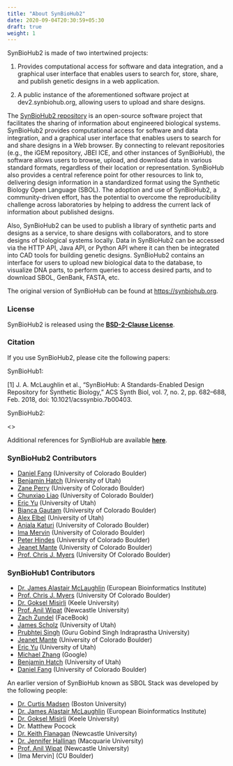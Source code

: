 ```yaml
---
title: "About SynBioHub2"
date: 2020-09-04T20:30:59+05:30
draft: true
weight: 1
---
```


SynBioHub2 is made of two intertwined projects:

1. Provides computational access for software and data integration, and a graphical user interface that enables users to search for, store, share, and publish genetic designs in a web application.

2. A public instance of the aforementioned software project at dev2.synbiohub.org, allowing users to upload and share designs.

The [SynBioHub2 repository](https://dev2.synbiohub.org) is an open-source software project that facilitates the sharing of information about engineered biological systems. SynBioHub2 provides computational access for software and data integration, and a graphical user interface that enables users to search for and share designs in a Web browser. By connecting to relevant repositories (e.g., the iGEM repository, JBEI ICE, and other instances of SynBioHub), the software allows users to browse, upload, and download data in various standard formats, regardless of their location or representation. SynBioHub also provides a central reference point for other resources to link to, delivering design information in a standardized format using the Synthetic Biology Open Language (SBOL). The adoption and use of SynBioHub2, a community-driven effort, has the potential to overcome the reproducibility challenge across laboratories by helping to address the current lack of information about published designs.

Also, SynBioHub2 can be used to publish a library of synthetic parts and designs as a service, to share designs with collaborators, and to store designs of biological systems locally. Data in SynBioHub2 can be accessed via the HTTP API, Java API, or Python API where it can then be integrated into CAD tools for building genetic designs. SynBioHub2 contains an interface for users to upload new biological data to the database, to visualize DNA parts, to perform queries to access desired parts, and to download SBOL, GenBank, FASTA, etc.

The original version of SynBioHub can be found at https://synbiohub.org.

### License

SynBioHub2 is released using the **[BSD-2-Clause License](https://github.com/SynBioHub/synbiohub/blob/master/LICENSE)**.

### Citation

If you use SynBioHub2, please cite the following papers:

SynBioHub1:

[1] J. A. McLaughlin et al., “SynBioHub: A Standards-Enabled Design Repository for Synthetic Biology,” ACS Synth Biol, vol. 7, no. 2, pp. 682–688, Feb. 2018, doi: 10.1021/acssynbio.7b00403.

SynBioHub2:

<<Add SynBioHub2 Citation Here>>

Additional references for SynBioHub are available **[here](https://synbiohub.github.io/references/)**. 

### SynBioHub2 Contributors

* [Daniel Fang](https://myersresearchgroup.github.io/author/daniel-fang/) (University of Colorado Boulder)
* [Benjamin Hatch](https://myersresearchgroup.github.io/author/ben-hatch/) (University of Utah)
* [Zane Perry](https://myersresearchgroup.github.io/author/zane-perry/) (University of Colorado Boulder)
* [Chunxiao Liao](https://myersresearchgroup.github.io/author/chunxiao-liao/) (University of Colorado Boulder)
* [Eric Yu](https://myersresearchgroup.github.io/author/eric-yu/) (University of Utah)
* [Bianca Gautam](https://myersresearchgroup.github.io/author/bianca-gautam/) (University of Colorado Boulder)
* [Alex Elbel](https://myersresearchgroup.github.io/author/alex-elbel/) (University of Utah)
* [Anjala Katuri](https://myersresearchgroup.github.io/author/anjala-katuri/) (University of Colorado Boulder)
* [Ima Mervin](https://myersresearchgroup.github.io/author/ima-mervin/) (University of Colorado Boulder)
* [Peter Hindes](https://myersresearchgroup.github.io/author/peter-hindes/) (University of Colorado Boulder)
* [Jeanet Mante](https://myersresearchgroup.github.io/author/jet-mante/) (University of Colorado Boulder)
* [Prof. Chris J. Myers](https://www.colorado.edu/ecee/chris-myers) (University Of Colorado Boulder)


### SynBioHub1 Contributors

* [Dr. James Alastair McLaughlin](https://www.ebi.ac.uk/about/people/james-mclaughlin) (European Bioinformatics Institute)
* [Prof. Chris J. Myers](https://www.colorado.edu/ecee/chris-myers) (University Of Colorado Boulder)
* [Dr. Goksel Misirli](https://www.keele.ac.uk/scm/staff/gokselmisirli/) (Keele University)
* [Prof. Anil Wipat](https://www.ncl.ac.uk/computing/people/profile/anilwipat.html#background) (Newcastle University)
* [Zach Zundel](http://www.async.ece.utah.edu/people/students/zach-zundel/) (FaceBook)
* [James Scholz](https://www.async.ece.utah.edu/~scholz/) (University of Utah)
* [Prubhtej Singh](https://www.linkedin.com/in/prubhtej-singh/) (Guru Gobind Singh Indraprastha University)
* [Jeanet Mante](https://myersresearchgroup.github.io/author/jet-mante/) (University of Colorado Boulder)
* [Eric Yu](https://myersresearchgroup.github.io/author/eric-yu/) (University of Utah)
* [Michael Zhang](https://myersresearchgroup.github.io/author/michael-zhang/) (Google)
* [Benjamin Hatch](https://www.linkedin.com/in/benjamin-hatch-296208195/) (University of Utah)
* [Daniel Fang](https://myersresearchgroup.github.io/author/daniel-fang/) (University of Colorado Boulder)


An earlier version of SynBioHub known as SBOL Stack was developed by the following people:

* [Dr. Curtis Madsen](https://sites.bu.edu/ckmadsen/) (Boston University)
* [Dr. James Alastair McLaughlin](https://www.ebi.ac.uk/about/people/james-mclaughlin) (European Bioinformatics Institute) 
* [Dr. Goksel Misirli](https://www.keele.ac.uk/scm/staff/gokselmisirli) (Keele University)
*  Dr. Matthew Pocock
* [Dr. Keith Flanagan](http://intbio.ncl.ac.uk/?people=dr-keith-flanagan) (Newcastle University) 
* [Dr. Jennifer Hallinan](https://research.science.mq.edu.au/synthetic-biology/people/) (Macquarie University)
* [Prof. Anil Wipat](https://www.ncl.ac.uk/computing/people/profile/anilwipat.html#background) (Newcastle University) 
* [Ima Mervin] (CU Boulder) 

